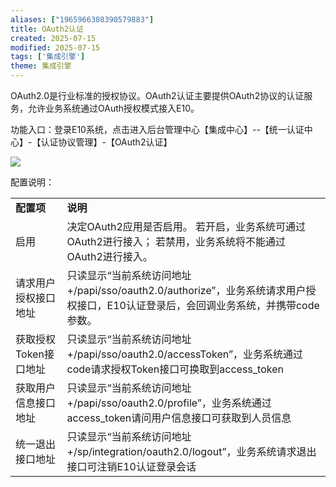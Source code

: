 ```yaml
---
aliases: ["1965966308390579883"]
title: OAuth2认证
created: 2025-07-15
modified: 2025-07-15
tags: ['集成引擎']
theme: 集成引擎
---
```


OAuth2.0是行业标准的授权协议。OAuth2认证主要提供OAuth2协议的认证服务，允许业务系统通过OAuth授权模式接入E10。

功能入口：登录E10系统，点击进入后台管理中心【集成中心】--【统一认证中心】-【认证协议管理】-【OAuth2认证】

![](4330e9d5d0dd2195e26a4145dd303d1d.jpg)

配置说明：

|  |  |
| --- | --- |
| **配置项** | **说明** |
| 启用 | 决定OAuth2应用是否启用。  若开启，业务系统可通过OAuth2进行接入；  若禁用，业务系统将不能通过OAuth2进行接入。 |
| 请求用户授权接口地址 | 只读显示“当前系统访问地址+/papi/sso/oauth2.0/authorize”，业务系统请求用户授权接口，E10认证登录后，会回调业务系统，并携带code参数。 |
| 获取授权Token接口地址 | 只读显示“当前系统访问地址+/papi/sso/oauth2.0/accessToken”，业务系统通过code请求授权Token接口可换取到access\_token |
| 获取用户信息接口地址 | 只读显示“当前系统访问地址+/papi/sso/oauth2.0/profile”，业务系统通过access\_token请问用户信息接口可获取到人员信息 |
| 统一退出接口地址 | 只读显示“当前系统访问地址+/sp/integration/oauth2.0/logout”，业务系统请求退出接口可注销E10认证登录会话 |